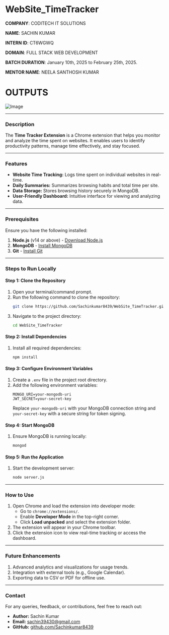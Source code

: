 # WebSite_TimeTracker


**COMPANY**: CODITECH IT SOLUTIONS

**NAME**: SACHIN KUMAR

**INTERN ID**: CT6WGWQ

**DOMAIN**: FULL STACK WEB DEVELOPMENT

**BATCH DURATION**: January 10th, 2025 to February 25th, 2025.

**MENTOR NAME**: NEELA SANTHOSH KUMAR

# OUTPUTS

![Image](https://github.com/user-attachments/assets/6b2ad2d5-c758-4895-a0c2-2fafcea16a4e)

---

### **Description**

The **Time Tracker Extension** is a Chrome extension that helps you monitor and analyze the time spent on websites. It enables users to identify productivity patterns, manage time effectively, and stay focused.

---

### **Features**
- **Website Time Tracking:** Logs time spent on individual websites in real-time.
- **Daily Summaries:** Summarizes browsing habits and total time per site.
- **Data Storage:** Stores browsing history securely in MongoDB.
- **User-Friendly Dashboard:** Intuitive interface for viewing and analyzing data.

---

### **Prerequisites**
Ensure you have the following installed:
1. **Node.js** (v14 or above) - [Download Node.js](https://nodejs.org/)
2. **MongoDB** - [Install MongoDB](https://www.mongodb.com/try/download/community)
3. **Git** - [Install Git](https://git-scm.com/)

---

### **Steps to Run Locally**

#### **Step 1: Clone the Repository**
1. Open your terminal/command prompt.
2. Run the following command to clone the repository:
   ```bash
   git clone https://github.com/Sachinkumar8439/WebSite_TimeTracker.git
   ```
3. Navigate to the project directory:
   ```bash
   cd WebSite_TimeTracker
   ```

#### **Step 2: Install Dependencies**
1. Install all required dependencies:
   ```bash
   npm install
   ```

#### **Step 3: Configure Environment Variables**
1. Create a `.env` file in the project root directory.
2. Add the following environment variables:
   ```env
   MONGO_URI=your-mongodb-uri
   JWT_SECRET=your-secret-key
   ```
   Replace `your-mongodb-uri` with your MongoDB connection string and `your-secret-key` with a secure string for token signing.

#### **Step 4: Start MongoDB**
1. Ensure MongoDB is running locally:
   ```bash
   mongod
   ```

#### **Step 5: Run the Application**
1. Start the development server:
   ```bash
   node server.js
   ```


---

### **How to Use**
1. Open Chrome and load the extension into developer mode:
   - Go to `chrome://extensions/`.
   - Enable **Developer Mode** in the top-right corner.
   - Click **Load unpacked** and select the extension folder.
2. The extension will appear in your Chrome toolbar.
3. Click the extension icon to view real-time tracking or access the dashboard.

---


### **Future Enhancements**
1. Advanced analytics and visualizations for usage trends.
2. Integration with external tools (e.g., Google Calendar).
3. Exporting data to CSV or PDF for offline use.

---

### **Contact**
For any queries, feedback, or contributions, feel free to reach out:
- **Author:** Sachin Kumar
- **Email:** [sachin39430@gmail.com](mailto:sachin39430@gmail.com)
- **GitHub:** [github.com/Sachinkumar8439](https://github.com/Sachinkumar8439)

